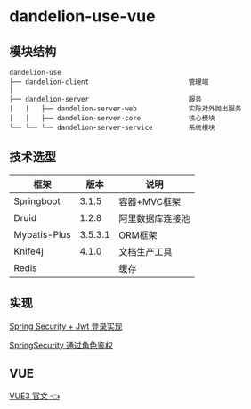 # dandelion-use-vue

## 模块结构

```
dandelion-use
├── dandelion-client                         管理端
|  
├── dandelion-server                         服务
|   |   ├── dandelion-server-web             实际对外抛出服务
|   |   ├── dandelion-server-core            核心模块
└── └── └── dandelion-server-service         系统模块
```

## 技术选型

| 框架             | 版本 | 说明       | 
|----------------|----|----------|
| Springboot     | 3.1.5   | 容器+MVC框架 |
| Druid          | 1.2.8   | 阿里数据库连接池 |
| Mybatis-Plus   | 3.5.3.1   | ORM框架    |
| Knife4j        | 4.1.0   | 文档生产工具   |
| Redis          |    | 缓存    |

## 实现
 
[Spring Security + Jwt 登录实现](dandelion-server/doc/md/SpringSecurity+Jwt登录实现.md)</p>
[SpringSecurity 通过角色鉴权](dandelion-server/doc/md/SpringSecurity通过角色鉴权.md)</p>

## VUE

[VUE3 官文 👈](https://cn.vuejs.org/guide/introduction.html)

